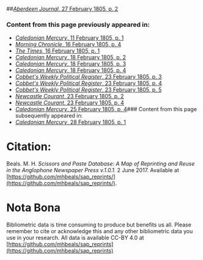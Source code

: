 ##[*Aberdeen Journal*, 27 February 1805, p. 2](https://mhbeals.github.io/sap_html/Aberdeen-Journal/Aberdeen-Journal-27-February-1805-p-2)

### Content from this page previously appeared in:
+ [*Caledonian Mercury*, 11 February 1805, p. 1](https://mhbeals.github.io/sap_html/Caledonian-Mercury/Caledonian-Mercury-11-February-1805-p-1)
+ [*Morning Chronicle*, 16 February 1805, p. 4](https://mhbeals.github.io/sap_html/Morning-Chronicle/Morning-Chronicle-16-February-1805-p-4)
+ [*The Times*, 16 February 1805, p. 1](https://mhbeals.github.io/sap_html/The-Times/The-Times-16-February-1805-p-1)
+ [*Caledonian Mercury*, 18 February 1805, p. 2](https://mhbeals.github.io/sap_html/Caledonian-Mercury/Caledonian-Mercury-18-February-1805-p-2)
+ [*Caledonian Mercury*, 18 February 1805, p. 3](https://mhbeals.github.io/sap_html/Caledonian-Mercury/Caledonian-Mercury-18-February-1805-p-3)
+ [*Caledonian Mercury*, 18 February 1805, p. 4](https://mhbeals.github.io/sap_html/Caledonian-Mercury/Caledonian-Mercury-18-February-1805-p-4)
+ [*Cobbet's Weekly Political Register*, 23 February 1805, p. 3](https://mhbeals.github.io/sap_html/Cobbet's-Weekly-Political-Register/Cobbet's-Weekly-Political-Register-23-February-1805-p-3)
+ [*Cobbet's Weekly Political Register*, 23 February 1805, p. 4](https://mhbeals.github.io/sap_html/Cobbet's-Weekly-Political-Register/Cobbet's-Weekly-Political-Register-23-February-1805-p-4)
+ [*Cobbet's Weekly Political Register*, 23 February 1805, p. 5](https://mhbeals.github.io/sap_html/Cobbet's-Weekly-Political-Register/Cobbet's-Weekly-Political-Register-23-February-1805-p-5)
+ [*Newcastle Courant*, 23 February 1805, p. 2](https://mhbeals.github.io/sap_html/Newcastle-Courant/Newcastle-Courant-23-February-1805-p-2)
+ [*Newcastle Courant*, 23 February 1805, p. 4](https://mhbeals.github.io/sap_html/Newcastle-Courant/Newcastle-Courant-23-February-1805-p-4)
+ [*Caledonian Mercury*, 25 February 1805, p. 4](https://mhbeals.github.io/sap_html/Caledonian-Mercury/Caledonian-Mercury-25-February-1805-p-4)### Content from this page subsequently appeared in:
+ [*Caledonian Mercury*, 28 February 1805, p. 1](https://mhbeals.github.io/sap_html/Caledonian-Mercury/Caledonian-Mercury-28-February-1805-p-1)
                    
# Citation: 

Beals. M. H. *Scissors and Paste Database: A Map of Reprinting and Reuse in the Anglophone Newspaper Press v.1.0.1.* 2 June 2017. Available at [https://github.com/mhbeals/sap_reprints/](https://github.com/mhbeals/sap_reprints/). 
                    
# Nota Bona

Bibliometric data is time consuming to produce but benefits us all. Please remember to cite or acknowledge this and any other bibliometric data you use in your research. All data is available CC-BY 4.0 at [https://github.com/mhbeals/sap_reprints](https://github.com/mhbeals/sap_reprints)